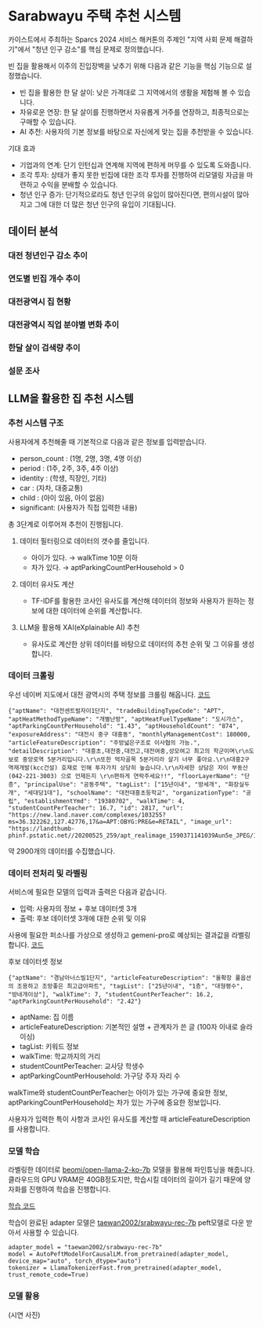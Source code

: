 # Sarabwayu 주택 추천 시스템

카이스트에서 주최하는 Sparcs 2024 서비스 해커톤의 주제인 "지역 사회 문제 해결하기"에서 "청년 인구 감소"를 핵심 문제로 정의했습니다.

빈 집을 활용해서 이주의 진입장벽을 낮추기 위해 다음과 같은 기능을 핵심 기능으로 설정했습니다.

- 빈 집을 활용한 한 달 살이: 낮은 가격대로 그 지역에서의 생활을 체험해 볼 수 있습니다.
- 자유로운 연장: 한 달 살이를 진행하면서 자유롭게 거주를 연장하고, 최종적으로는 구매할 수 있습니다.
- AI 추천: 사용자의 기본 정보를 바탕으로 자신에게 맞는 집을 추천받을 수 있습니다.

기대 효과

- 기업과의 연계: 단기 인턴십과 연계해 지역에 편하게 머무를 수 있도록 도와줍니다.
- 조각 투자: 상태가 좋지 못한 빈집에 대한 조각 투자를 진행하여 리모델링 자금을 마련하고 수익을 분배할 수 있습니다.
- 청년 인구 증가: 단기적으로라도 청년 인구의 유입이 많아진다면, 편의시설이 많아지고 그에 대한 더 많은 청년 인구의 유입이 기대됩니다.


## 데이터 분석

### 대전 청년인구 감소 추이


### 연도별 빈집 개수 추이


### 대전광역시 집 현황


### 대전광역시 직업 분야별 변화 추이


### 한달 살이 검색량 추이


### 설문 조사

## LLM을 활용한 집 추천 시스템

### 추천 시스템 구조

사용자에게 추천해줄 때 기본적으로 다음과 같은 정보를 입력받습니다.

- person_count : (1명, 2명, 3명, 4명 이상)
- period : (1주, 2주, 3주, 4주 이상)
- identity : (학생, 직장인, 기타)
- car : (자차, 대중교통)
- child : (아이 있음, 아이 없음)
- significant: (사용자가 직접 입력한 내용)

총 3단계로 이루어져 추천이 진행됩니다.

1. 데이터 필터링으로 데이터의 갯수를 줄입니다.
    - 아이가 있다. → walkTime 10분 이하
    - 차가 있다. → aptParkingCountPerHousehold > 0

2. 데이터 유사도 계산
    - TF-IDF를 활용한 코사인 유사도를 계산해 데이터의 정보와 사용자가 원하는 정보에 대한 데이터에 순위를 계산합니다.

3. LLM을 활용해 XAI(eXplainable AI) 추천
    - 유사도로 계산한 상위 데이터를 바탕으로 데이터의 추천 순위 및 그 이유를 생성합니다.

### 데이터 크롤링

우선 네이버 지도에서 대전 광역시의 주택 정보를 크롤링 해옵니다. [코드](https://github.com/SPARCS-Service-Hackathon-2024/A7-Data-Analysis/blob/main/crawling.ipynb)

```
{"aptName": "대전센트럴자이1단지", "tradeBuildingTypeCode": "APT", "aptHeatMethodTypeName": "개별난방", "aptHeatFuelTypeName": "도시가스", "aptParkingCountPerHousehold": "1.43", "aptHouseholdCount": "874", "exposureAddress": "대전시 중구 대흥동", "monthlyManagementCost": 180000, "articleFeatureDescription": "주방넓은구조로 이사협의 가능.", "detailDescription": "대흥초,대전중,대전고,대전여중,성모여고 최고의 학군이며\r\n도보로 중앙로역 5분거리입니다.\r\n또한 먹자골목 5분거리라 살기 너무 좋아요.\r\n대흥2구역재개발(kcc건설) 호재로 인해 투자가치 상당히 높습니다.\r\n자세한 상담은 자이 부동산(042-221-3003) 으로 언제든지 \r\n편하게 연락주세요!!", "floorLayerName": "단층", "principalUse": "공동주택", "tagList": ["15년이내", "방세개", "화장실두개", "세대당1대"], "schoolName": "대전대흥초등학교", "organizationType": "공립", "establishmentYmd": "19380702", "walkTime": 4, "studentCountPerTeacher": 16.7, "id": 2817, "url": "https://new.land.naver.com/complexes/103255?ms=36.322262,127.42776,17&a=APT:OBYG:PRE&e=RETAIL", "image_url": "https://landthumb-phinf.pstatic.net//20200525_259/apt_realimage_1590371141039Aun5e_JPEG/1865cbce9afe5320953dcbbfb29f0db0.JPG"}
```

약 2900개의 데이터를 수집했습니다.

### 데이터 전처리 및 라벨링

서비스에 필요한 모델의 입력과 출력은 다음과 같습니다.
- 입력: 사용자의 정보 + 후보 데이터셋 3개
- 출력: 후보 데이터셋 3개에 대한 순위 및 이유

사용에 필요한 퍼소나를 가상으로 생성하고 gemeni-pro로 예상되는 결과값을 라벨링합니다. [코드](https://github.com/SPARCS-Service-Hackathon-2024/A7-Data-Analysis/blob/main/labeling.ipynb)

후보 데이터셋 정보

```
{"aptName": "경남아너스빌1단지", "articleFeatureDescription": "올확장 풀옵션의 조용하고 조망좋은 최고급아파트", "tagList": ["25년이내", "1층", "대형평수", "방네개이상"], "walkTime": 7, "studentCountPerTeacher": 16.2, "aptParkingCountPerHousehold": "2.42"}
```
- aptName: 집 이름
- articleFeatureDescription: 기본적인 설명 + 관계자가 쓴 글 (100자 이내로 슬라이싱)
- tagList: 키워드 정보
- walkTime: 학교까지의 거리
- studentCountPerTeacher: 교사당 학생수
- aptParkingCountPerHousehold: 가구당 주자 자리 수

walkTime와 studentCountPerTeacher는 아이가 있는 가구에 중요한 정보, aptParkingCountPerHousehold는 차가 있는 가구에 중요한 정보입니다.

사용자가 입력한 특이 사항과 코사인 유사도를 계산할 때 articleFeatureDescription를 사용합니다.

### 모델 학습

라벨링한 데이터로 [beomi/open-llama-2-ko-7b](https://huggingface.co/beomi/llama-2-ko-7b) 모델을 활용해 파인튜닝을 해줍니다. 클라우드의 GPU VRAM은 40GB정도지만, 학습시킬 데이터의 길이가 길기 때문에 양자화를 진행하여 학습을 진행합니다.

[학습 코드](https://github.com/SPARCS-Service-Hackathon-2024/A7-Data-Analysis/blob/main/sarabwayu.ipynb)


학습이 완료된 adapter 모델은 [taewan2002/srabwayu-rec-7b](https://huggingface.co/taewan2002/srabwayu-rec-7b) peft모델로 다운 받아서 사용할 수 있습니다.

```
adapter_model = "taewan2002/srabwayu-rec-7b"
model = AutoPeftModelForCausalLM.from_pretrained(adapter_model, device_map="auto", torch_dtype="auto")
tokenizer = LlamaTokenizerFast.from_pretrained(adapter_model, trust_remote_code=True)
```

### 모델 활용

(시연 사진)